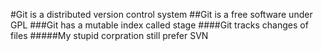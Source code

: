 #Git is a distributed version control system
##Git is a free software under GPL
###Git has a mutable index called stage
####Git tracks changes of files
#####My stupid corpration still prefer SVN
